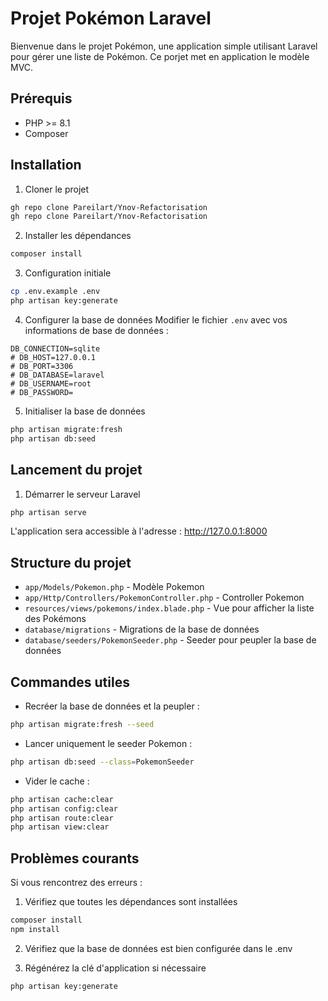 # Projet Pokémon Laravel

Bienvenue dans le projet Pokémon, une application simple utilisant Laravel pour gérer une liste de Pokémon. Ce porjet met en application le modèle MVC.

## Prérequis
- PHP >= 8.1
- Composer

## Installation

1. Cloner le projet
```bash
gh repo clone Pareilart/Ynov-Refactorisation
gh repo clone Pareilart/Ynov-Refactorisation
```

2. Installer les dépendances
```bash
composer install
```

3. Configuration initiale
```bash
cp .env.example .env
php artisan key:generate
```

4. Configurer la base de données
Modifier le fichier `.env` avec vos informations de base de données :
```
DB_CONNECTION=sqlite
# DB_HOST=127.0.0.1
# DB_PORT=3306
# DB_DATABASE=laravel
# DB_USERNAME=root
# DB_PASSWORD=
```

5. Initialiser la base de données
```bash
php artisan migrate:fresh
php artisan db:seed
```

## Lancement du projet

1. Démarrer le serveur Laravel
```bash
php artisan serve
```

L'application sera accessible à l'adresse : http://127.0.0.1:8000

## Structure du projet

- `app/Models/Pokemon.php` - Modèle Pokemon
- `app/Http/Controllers/PokemonController.php` - Controller Pokemon
- `resources/views/pokemons/index.blade.php` - Vue pour afficher la liste des Pokémons
- `database/migrations` - Migrations de la base de données
- `database/seeders/PokemonSeeder.php` - Seeder pour peupler la base de données

## Commandes utiles

- Recréer la base de données et la peupler :
```bash
php artisan migrate:fresh --seed
```

- Lancer uniquement le seeder Pokemon :
```bash
php artisan db:seed --class=PokemonSeeder
```

- Vider le cache :
```bash
php artisan cache:clear
php artisan config:clear
php artisan route:clear
php artisan view:clear
```

## Problèmes courants

Si vous rencontrez des erreurs :

1. Vérifiez que toutes les dépendances sont installées
```bash
composer install
npm install
```

2. Vérifiez que la base de données est bien configurée dans le .env

3. Régénérez la clé d'application si nécessaire
```bash
php artisan key:generate
```
